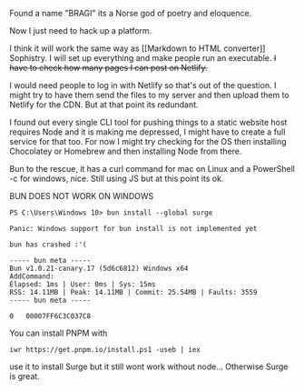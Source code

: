 Found a name "BRAGI" its a Norse god of poetry and eloquence.

Now I just need to hack up a platform. 

I think it will work the same way as [[Markdown to HTML converter]] Sophistry. I will set up everything and make people run an executable. ~~I have to check how many pages I can post on Netlify.~~

I would need people to log in with Netlify so that's out of the question. I might try to have them send the files to my server and then upload them to Netlify for the CDN. But at that point its redundant. 

I found out every single CLI tool for pushing things to a static website host requires Node and it is making me depressed, I might have to create a full service for that too. For now I might try checking for the OS then installing Chocolatey or Homebrew and then installing Node from there.

Bun to the rescue, it has a curl command for mac on Linux and a PowerShell -c for windows, nice. Still using JS but at this point its ok. 

BUN DOES NOT WORK ON WINDOWS 

```
PS C:\Users\Windows 10> bun install --global surge

Panic: Windows support for bun install is not implemented yet

bun has crashed :'(

----- bun meta -----
Bun v1.0.21-canary.17 (5d6c6812) Windows x64
AddCommand:
Elapsed: 1ms | User: 0ms | Sys: 15ms
RSS: 14.11MB | Peak: 14.11MB | Commit: 25.54MB | Faults: 3559
----- bun meta -----

0   00007FF6C3C037C8
```

You can install PNPM with 

```
iwr https://get.pnpm.io/install.ps1 -useb | iex
```

use it to install Surge but it still wont work without node...
Otherwise Surge is great.